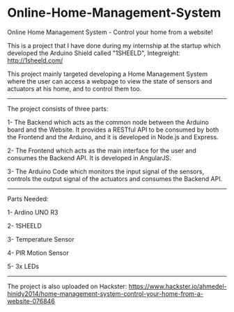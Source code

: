# Online-Home-Management-System
Online Home Management System - Control your home from a website!

This is a project that I have done during my internship at the startup which developed the Arduino Shield called "1SHEELD", Integreight: http://1sheeld.com/

This project mainly targeted developing a Home Management System where the user can access a webpage to view the state of sensors and actuators at his home, and to control them too.

-----

The project consists of three parts:

1- The Backend which acts as the common node between the Arduino board and the Website. It provides a RESTful API to be consumed by both the Frontend and the Arduino, and it is developed in Node.js and Express.

2- The Frontend which acts as the main interface for the user and consumes the Backend API. It is developed in AngularJS.

3- The Arduino Code which monitors the input signal of the sensors, controls the output signal of the actuators and consumes the Backend API.

-----

Parts Needed:

1- Ardino UNO R3

2- 1SHEELD

3- Temperature Sensor

4- PIR Motion Sensor

5- 3x LEDs

---

The project is also uploaded on Hackster: https://www.hackster.io/ahmedel-hinidy2014/home-management-system-control-your-home-from-a-website-076846
